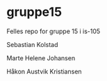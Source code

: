 # gruppe15
Felles repo for gruppe 15 i is-105


Sebastian Kolstad

Marte Helene Johansen 

Håkon Austvik Kristiansen
